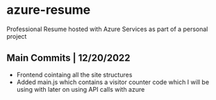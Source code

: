 # azure-resume
Professional Resume hosted with Azure Services as part of a personal project

## Main Commits | 12/20/2022

- Frontend cointaing all the site structures
- Added main.js which contains a visitor counter code which I will be using with later on using API calls with azure